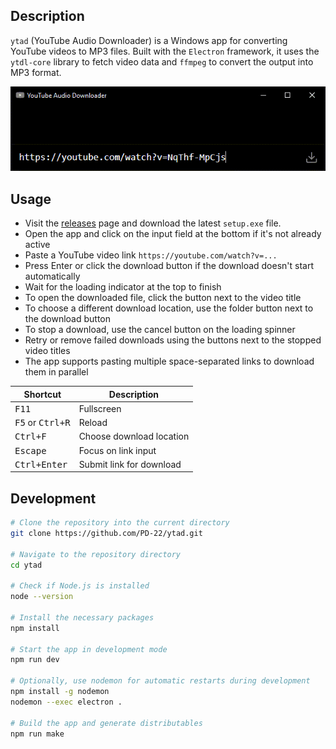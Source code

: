 ## Description

`ytad` (YouTube Audio Downloader) is a Windows app for converting YouTube videos to MP3 files. Built with the `Electron` framework, it uses the `ytdl-core` library to fetch video data and `ffmpeg` to convert the output into MP3 format.

![Demo](demo.gif)

## Usage

- Visit the [releases](https://github.com/PD-22/ytad/releases) page and download the latest `setup.exe` file.
- Open the app and click on the input field at the bottom if it's not already active
- Paste a YouTube video link `https://youtube.com/watch?v=...`
- Press Enter or click the download button if the download doesn't start automatically
- Wait for the loading indicator at the top to finish
- To open the downloaded file, click the button next to the video title
- To choose a different download location, use the folder button next to the download button
- To stop a download, use the cancel button on the loading spinner
- Retry or remove failed downloads using the buttons next to the stopped video titles
- The app supports pasting multiple space-separated links to download them in parallel

Shortcut | Description
-|-
<kbd>F11</kbd> | Fullscreen
<kbd>F5</kbd> or <kbd>Ctrl+R</kbd> | Reload
<kbd>Ctrl+F</kbd> | Choose download location
<kbd>Escape</kbd> | Focus on link input
<kbd>Ctrl+Enter</kbd> | Submit link for download

## Development

```bash
# Clone the repository into the current directory
git clone https://github.com/PD-22/ytad.git

# Navigate to the repository directory
cd ytad

# Check if Node.js is installed
node --version

# Install the necessary packages
npm install

# Start the app in development mode
npm run dev

# Optionally, use nodemon for automatic restarts during development
npm install -g nodemon
nodemon --exec electron .

# Build the app and generate distributables
npm run make
```
